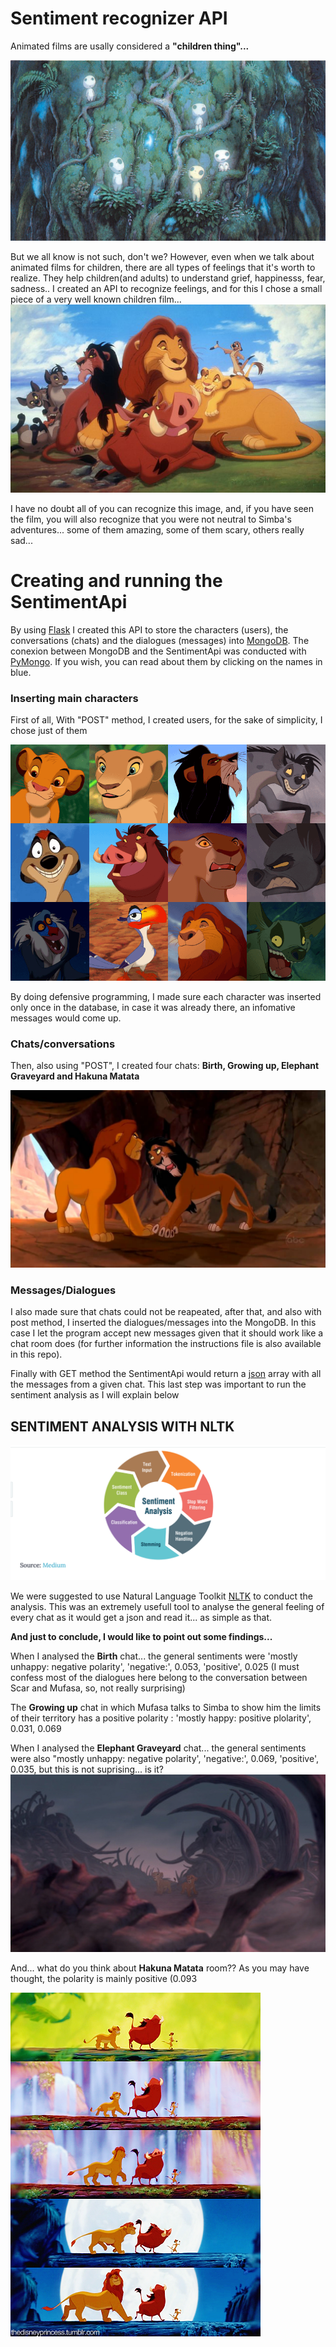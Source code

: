 # Sentiment recognizer API

Animated films are usally considered a **"children thing"...**

![MONONOKE2](/assets/MONONOKE2.jpeg)

But we all know is not such, don't we? 
However, even when we talk about animated films for children, there are all types of feelings that it's worth to realize. They help children(and adults) to understand grief, happinesss, fear, sadness..
I created an API to recognize feelings, and for this I chose a small piece of a very well known children film... 
                            ![all](/assets/all.jpg)

I have no doubt all of you can recognize this image, and, if you have seen the film, you will also recognize that you were not neutral to Simba's adventures... some of them amazing, some of them scary, others really sad... 


# Creating and running the SentimentApi

By using [Flask](https://flask.palletsprojects.com/en/1.1.x/) I created this API to store the characters (users), the conversations (chats) and the dialogues (messages) into [MongoDB](https://www.mongodb.com/). The conexion between MongoDB and the SentimentApi was conducted with [PyMongo](https://pymongo.readthedocs.io/en/stable/). If you wish, you can read about them by clicking on the names in blue.


### Inserting main characters

First of all, With "POST" method, I created users, for the sake of simplicity, I  chose just of them 

![CHARACTERS](/assets/CHARACTERS.png)

By doing defensive programming, I made sure each character was inserted only once in the database, in case it was already there, an infomative messages would come up.

### Chats/conversations 

Then, also using "POST", I created four chats:
**Birth, Growing up, Elephant Graveyard and Hakuna Matata** 


![scar](/assets/scar.jpg)



### Messages/Dialogues

I also made sure that chats could not be reapeated, after that, and also with post method, I inserted the dialogues/messages into the MongoDB. In this case I let the program accept new messages given that it should work like a chat room does (for further information the instructions file is also available in this repo).

Finally with GET method the SentimentApi would return a [json](https://www.json.org/json-es.html) array with all the messages from a given chat. This last step was important to run the sentiment analysis as I will explain below

## SENTIMENT ANALYSIS WITH NLTK

![Captura de pantalla 2020-07-14 a las 19.31.30](/assets/Captura%20de%20pantalla%202020-07-14%20a%20las%2019.31.30.png)


We were suggested to use Natural Language Toolkit [NLTK](https://www.nltk.org/) to conduct the analysis. 
This was an extremely usefull tool to analyse the general feeling of every chat as it would get a json and read it... as simple as that. 

**And just to conclude, I would like to point out some findings...**

When I analysed the **Birth** chat... the general sentiments were 'mostly unhappy: negative polarity', 'negative:', 0.053, 'positive', 0.025 (I must confess most of the dialogues here belong to the conversation between Scar and Mufasa, so, not really surprising)

The **Growing up** chat in which Mufasa talks to Simba to show him the limits of their territory has a positive polarity : 'mostly happy: positive plolarity', 0.031, 0.069


When I analysed the **Elephant Graveyard** chat... the general sentiments were also "mostly unhappy: negative polarity', 'negative:', 0.069, 'positive', 0.035, but this is not suprising... is it?
           ![elephant_graveyard](/assets/elephant_graveyard.jpeg)


And... what do you think about **Hakuna Matata** room?? As you may have thought, the polarity is mainly positive (0.093


![growing_up](/assets/growing_up.png)


